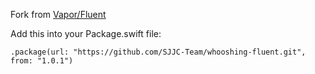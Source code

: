 Fork from [Vapor/Fluent](https://github.com/vapor/fluent.git)

Add this into your Package.swift file:

```
.package(url: "https://github.com/SJJC-Team/whooshing-fluent.git", from: "1.0.1")
```
